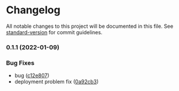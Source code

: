 # Changelog

All notable changes to this project will be documented in this file. See [standard-version](https://github.com/conventional-changelog/standard-version) for commit guidelines.

### 0.1.1 (2022-01-09)


### Bug Fixes

* bug ([c12e807](https://github.com/Sahal-EA/portfolio/commit/c12e8078550c3f18c9c30c49f01723c1b9f3da12))
* deployment problem fix ([0a92cb3](https://github.com/Sahal-EA/portfolio/commit/0a92cb3cdfe53a91cc58aa2d2bd4159463593e10))
